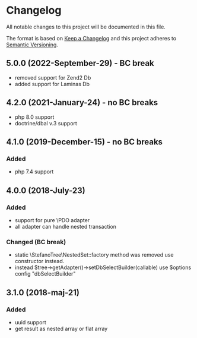 # Changelog
All notable changes to this project will be documented in this file.

The format is based on [Keep a Changelog](http://keepachangelog.com/en/1.0.0/)
and this project adheres to [Semantic Versioning](http://semver.org/spec/v2.0.0.html).

## 5.0.0 (2022-September-29) - BC break
- removed support for Zend2 Db
- added support for Laminas Db

## 4.2.0 (2021-January-24) - no BC breaks
 - php 8.0 support
 - doctrine/dbal v.3 support

## 4.1.0 (2019-December-15) - no BC breaks

### Added
 - php 7.4 support

## 4.0.0 (2018-July-23)

### Added
 - support for pure \PDO adapter
 - all adapter can handle nested transaction

### Changed (BC break)
 - static \StefanoTree\NestedSet::factory method was removed use constructor instead.
 - instead $tree->getAdapter()->setDbSelectBuilder(callable) use $options config "dbSelectBuilder"

## 3.1.0 (2018-maj-21)

### Added
 - uuid support
 - get result as nested array or flat array
